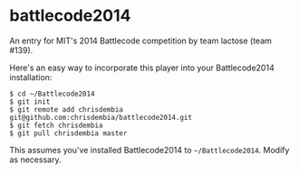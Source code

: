battlecode2014
==============

An entry for MIT's 2014 Battlecode competition by team lactose (team #139).

Here's an easy way to incorporate this player into your Battlecode2014 installation:

```
$ cd ~/Battlecode2014
$ git init
$ git remote add chrisdembia git@github.com:chrisdembia/battlecode2014.git
$ git fetch chrisdembia
$ git pull chrisdembia master
```

This assumes you've installed Battlecode2014 to `~/Battlecode2014`. Modify as necessary.
